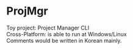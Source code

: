 # ProjMgr
 Toy project: Project Manager CLI  
 Cross-Platform: is able to run at Windows/Linux  
 Comments would be written in Korean mainly.
